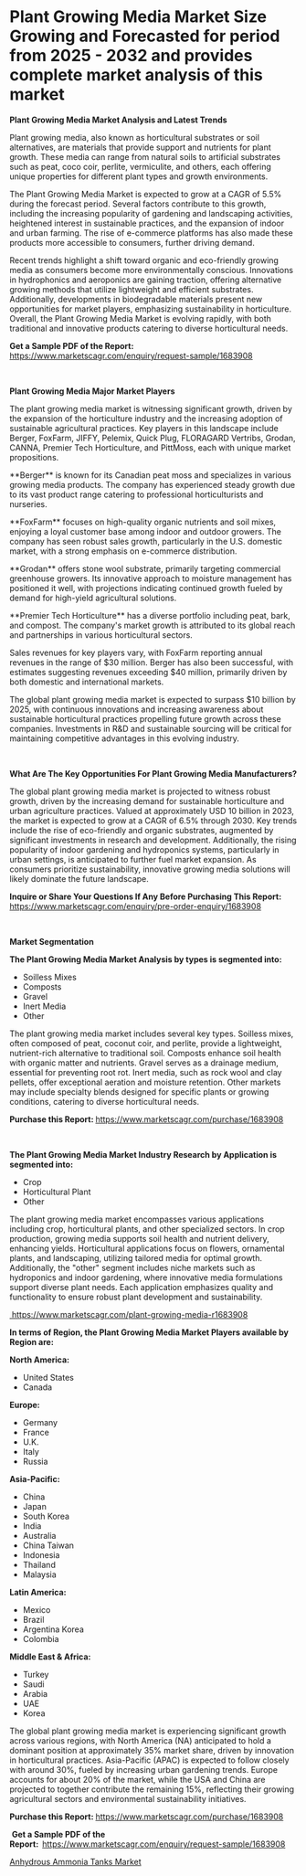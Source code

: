 <p><h1>Plant Growing Media Market Size Growing and Forecasted for period from 2025 - 2032 and provides complete market analysis of this market</h1></p><p><strong>Plant Growing Media Market Analysis and Latest Trends</strong></p>
<p><p>Plant growing media, also known as horticultural substrates or soil alternatives, are materials that provide support and nutrients for plant growth. These media can range from natural soils to artificial substrates such as peat, coco coir, perlite, vermiculite, and others, each offering unique properties for different plant types and growth environments.</p><p>The Plant Growing Media Market is expected to grow at a CAGR of 5.5% during the forecast period. Several factors contribute to this growth, including the increasing popularity of gardening and landscaping activities, heightened interest in sustainable practices, and the expansion of indoor and urban farming. The rise of e-commerce platforms has also made these products more accessible to consumers, further driving demand.</p><p>Recent trends highlight a shift toward organic and eco-friendly growing media as consumers become more environmentally conscious. Innovations in hydrophonics and aeroponics are gaining traction, offering alternative growing methods that utilize lightweight and efficient substrates. Additionally, developments in biodegradable materials present new opportunities for market players, emphasizing sustainability in horticulture. Overall, the Plant Growing Media Market is evolving rapidly, with both traditional and innovative products catering to diverse horticultural needs.</p></p>
<p><strong>Get a Sample PDF of the Report:&nbsp;</strong> <a href="https://www.marketscagr.com/enquiry/request-sample/1683908?utm_campaign=2004&utm_medium=2&utm_source=Github&utm_content=ia&utm_term=26032025&utm_id=plant-growing-media">https://www.marketscagr.com/enquiry/request-sample/1683908</a></p>
<p>&nbsp;</p>
<p><strong>Plant Growing Media Major Market Players</strong></p>
<p><p>The plant growing media market is witnessing significant growth, driven by the expansion of the horticulture industry and the increasing adoption of sustainable agricultural practices. Key players in this landscape include Berger, FoxFarm, JIFFY, Pelemix, Quick Plug, FLORAGARD Vertribs, Grodan, CANNA, Premier Tech Horticulture, and PittMoss, each with unique market propositions.</p><p>**Berger** is known for its Canadian peat moss and specializes in various growing media products. The company has experienced steady growth due to its vast product range catering to professional horticulturists and nurseries. </p><p>**FoxFarm** focuses on high-quality organic nutrients and soil mixes, enjoying a loyal customer base among indoor and outdoor growers. The company has seen robust sales growth, particularly in the U.S. domestic market, with a strong emphasis on e-commerce distribution.</p><p>**Grodan** offers stone wool substrate, primarily targeting commercial greenhouse growers. Its innovative approach to moisture management has positioned it well, with projections indicating continued growth fueled by demand for high-yield agricultural solutions.</p><p>**Premier Tech Horticulture** has a diverse portfolio including peat, bark, and compost. The company's market growth is attributed to its global reach and partnerships in various horticultural sectors. </p><p>Sales revenues for key players vary, with FoxFarm reporting annual revenues in the range of $30 million. Berger has also been successful, with estimates suggesting revenues exceeding $40 million, primarily driven by both domestic and international markets.</p><p>The global plant growing media market is expected to surpass $10 billion by 2025, with continuous innovations and increasing awareness about sustainable horticultural practices propelling future growth across these companies. Investments in R&D and sustainable sourcing will be critical for maintaining competitive advantages in this evolving industry.</p></p>
<p>&nbsp;</p>
<p><strong>What Are The Key Opportunities For Plant Growing Media Manufacturers?</strong></p>
<p><p>The global plant growing media market is projected to witness robust growth, driven by the increasing demand for sustainable horticulture and urban agriculture practices. Valued at approximately USD 10 billion in 2023, the market is expected to grow at a CAGR of 6.5% through 2030. Key trends include the rise of eco-friendly and organic substrates, augmented by significant investments in research and development. Additionally, the rising popularity of indoor gardening and hydroponics systems, particularly in urban settings, is anticipated to further fuel market expansion. As consumers prioritize sustainability, innovative growing media solutions will likely dominate the future landscape.</p></p>
<p><strong>Inquire or Share Your Questions If Any Before Purchasing This Report:</strong> <a href="https://www.marketscagr.com/enquiry/pre-order-enquiry/1683908?utm_campaign=2004&utm_medium=2&utm_source=Github&utm_content=ia&utm_term=26032025&utm_id=plant-growing-media">https://www.marketscagr.com/enquiry/pre-order-enquiry/1683908</a></p>
<p>&nbsp;</p>
<p><strong>Market Segmentation</strong></p>
<p><strong>The Plant Growing Media Market Analysis by types is segmented into:</strong></p>
<p><ul><li>Soilless Mixes</li><li>Composts</li><li>Gravel</li><li>Inert Media</li><li>Other</li></ul></p>
<p><p>The plant growing media market includes several key types. Soilless mixes, often composed of peat, coconut coir, and perlite, provide a lightweight, nutrient-rich alternative to traditional soil. Composts enhance soil health with organic matter and nutrients. Gravel serves as a drainage medium, essential for preventing root rot. Inert media, such as rock wool and clay pellets, offer exceptional aeration and moisture retention. Other markets may include specialty blends designed for specific plants or growing conditions, catering to diverse horticultural needs.</p></p>
<p><strong>Purchase this Report:&nbsp;</strong><a href="https://www.marketscagr.com/purchase/1683908?utm_campaign=2004&utm_medium=2&utm_source=Github&utm_content=ia&utm_term=26032025&utm_id=plant-growing-media">https://www.marketscagr.com/purchase/1683908</a></p>
<p>&nbsp;</p>
<p><strong>The Plant Growing Media Market Industry Research by Application is segmented into:</strong></p>
<p><ul><li>Crop</li><li>Horticultural Plant</li><li>Other</li></ul></p>
<p><p>The plant growing media market encompasses various applications including crop, horticultural plants, and other specialized sectors. In crop production, growing media supports soil health and nutrient delivery, enhancing yields. Horticultural applications focus on flowers, ornamental plants, and landscaping, utilizing tailored media for optimal growth. Additionally, the "other" segment includes niche markets such as hydroponics and indoor gardening, where innovative media formulations support diverse plant needs. Each application emphasizes quality and functionality to ensure robust plant development and sustainability.</p></p>
<p><a href="https://www.marketscagr.com/plant-growing-media-r1683908?utm_campaign=2004&utm_medium=2&utm_source=Github&utm_content=ia&utm_term=26032025&utm_id=plant-growing-media">&nbsp;https://www.marketscagr.com/plant-growing-media-r1683908</a></p>
<p><strong>In terms of Region, the Plant Growing Media Market Players available by Region are:</strong></p>
<p>
    <p> <strong> North America: </strong>
        <ul>
            <li>United States</li>
            <li>Canada</li>
        </ul>
        </p> 
    <p> <strong> Europe: </strong>
        <ul>
            <li>Germany</li>
            <li>France</li>
            <li>U.K.</li>
            <li>Italy</li>
            <li>Russia</li>
        </ul>
        </p> 
    <p> <strong> Asia-Pacific: </strong>
        <ul>
            <li>China</li>
            <li>Japan</li>
            <li>South Korea</li>
            <li>India</li>
            <li>Australia</li>
            <li>China Taiwan</li>
            <li>Indonesia</li>
            <li>Thailand</li>
            <li>Malaysia</li>
        </ul>
        </p> 
    <p> <strong> Latin America: </strong>
        <ul>
            <li>Mexico</li>
            <li>Brazil</li>
            <li>Argentina Korea</li>
            <li>Colombia</li>
        </ul>
        </p> 
    <p> <strong> Middle East & Africa: </strong>
        <ul>
            <li>Turkey</li>
            <li>Saudi</li>
            <li>Arabia</li>
            <li>UAE</li>
            <li>Korea</li>
        </ul>
    </p>
    </p>
<p><p>The global plant growing media market is experiencing significant growth across various regions, with North America (NA) anticipated to hold a dominant position at approximately 35% market share, driven by innovation in horticultural practices. Asia-Pacific (APAC) is expected to follow closely with around 30%, fueled by increasing urban gardening trends. Europe accounts for about 20% of the market, while the USA and China are projected to together contribute the remaining 15%, reflecting their growing agricultural sectors and environmental sustainability initiatives.</p></p>
<p><strong>Purchase this Report: </strong><a href="https://www.marketscagr.com/purchase/1683908?utm_campaign=2004&utm_medium=2&utm_source=Github&utm_content=ia&utm_term=26032025&utm_id=plant-growing-media">https://www.marketscagr.com/purchase/1683908</a></p>
<p>&nbsp;<strong>Get a Sample PDF of the Report:&nbsp;&nbsp;</strong><a href="https://www.marketscagr.com/enquiry/request-sample/1683908?utm_campaign=2004&utm_medium=2&utm_source=Github&utm_content=ia&utm_term=26032025&utm_id=plant-growing-media">https://www.marketscagr.com/enquiry/request-sample/1683908</a></p>
<p><strong></strong></p>
<p><p><a href="https://github.com/globismark/Market-Research-Report-List-6/blob/main/anhydrous-ammonia-tanks-market.md?utm_campaign=2004&utm_medium=2&utm_source=Github&utm_content=ia&utm_term=26032025&utm_id=plant-growing-media">Anhydrous Ammonia Tanks Market</a></p></p>
